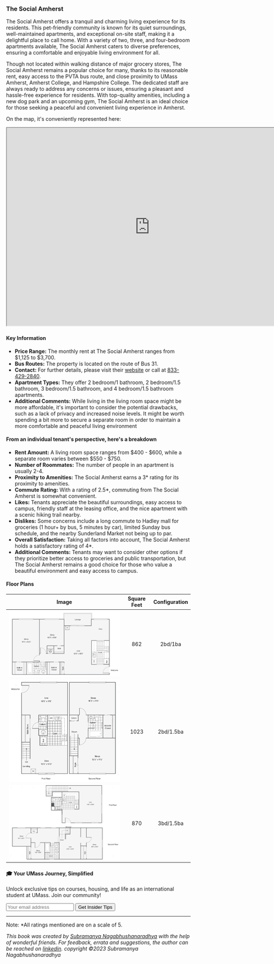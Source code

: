 ### The Social Amherst
The Social Amherst offers a tranquil and charming living experience for its residents. This pet-friendly community is known for its quiet surroundings, well-maintained apartments, and exceptional on-site staff, making it a delightful place to call home. With a variety of two, three, and four-bedroom apartments available, The Social Amherst caters to diverse preferences, ensuring a comfortable and enjoyable living environment for all.

Though not located within walking distance of major grocery stores, The Social Amherst remains a popular choice for many, thanks to its reasonable rent, easy access to the PVTA bus route, and close proximity to UMass Amherst, Amherst College, and Hampshire College. The dedicated staff are always ready to address any concerns or issues, ensuring a pleasant and hassle-free experience for residents. With top-quality amenities, including a new dog park and an upcoming gym, The Social Amherst is an ideal choice for those seeking a peaceful and convenient living experience in Amherst.

On the map, it's conveniently represented here:
<div class="responsive-container">
    <iframe src="https://www.google.com/maps/d/embed?mid=1WGcUcz4J_MJniWcqP_F8GpFdlwRgV78&ehbc=2E312F" width="780" height="540"></iframe>
</div>

#### Key Information
- **Price Range:** The monthly rent at The Social Amherst ranges from $1,125 to $3,700.
- **Bus Routes:** The property is located on the route of Bus 31.
- **Contact:** For further details, please visit their [website](https://www.thesocialamherst.com) or call at [833-429-2840](tel:833-429-2840).
- **Apartment Types:** They offer 2 bedroom/1 bathroom, 2 bedroom/1.5 bathroom, 3 bedroom/1.5 bathroom, and 4 bedroom/1.5 bathroom apartments.
- **Additional Comments:** While living in the living room space might be more affordable, it's important to consider the potential drawbacks, such as a lack of privacy and increased noise levels. It might be worth spending a bit more to secure a separate room in order to maintain a more comfortable and peaceful living environment

#### From an individual tenant's perspective, here's a breakdown
- **Rent Amount:** A living room space ranges from $400 - $600, while a separate room varies between $550 - $750.
- **Number of Roommates:** The number of people in an apartment is usually 2-4.
- **Proximity to Amenities:** The Social Amherst earns a 3* rating for its proximity to amenities.
- **Commute Rating:** With a rating of 2.5*, commuting from The Social Amherst is somewhat convenient.
- **Likes:** Tenants appreciate the beautiful surroundings, easy access to campus, friendly staff at the leasing office, and the nice apartment with a scenic hiking trail nearby.
- **Dislikes:** Some concerns include a long commute to Hadley mall for groceries (1 hour+ by bus, 5 minutes by car), limited Sunday bus schedule, and the nearby Sunderland Market not being up to par.
- **Overall Satisfaction:** Taking all factors into account, The Social Amherst holds a satisfactory rating of 4*.
- **Additional Comments:** Tenants may want to consider other options if they prioritize better access to groceries and public transportation, but The Social Amherst remains a good choice for those who value a beautiful environment and easy access to campus.

#### Floor Plans
| Image | Square Feet | Configuration |
| :---: | :---: | :---: |
| ![Floor Plan 1](/assets/the_social_amherst_floorplan_1.png) | 862 | 2bd/1ba |
| ![Floor Plan 2](/assets/the_social_amherst_floorplan_2.png) | 1023 | 2bd/1.5ba |
| ![Floor Plan 3](/assets/the_social_amherst_floorplan_3.png) | 870 | 3bd/1.5ba |

<div class="new-newsletter">
    <h4>🎓 Your UMass Journey, Simplified</h4>
    <p>Unlock exclusive tips on courses, housing, and life as an international student at UMass. Join our community!</p>
    <form class="newsletter-form">
        <input type="email" name="email" placeholder="Your email address" required>
        <button type="submit" class="newsletter-btn">Get Insider Tips</button>
    </form>
</div>

<script src="../assets/newsletter.js" defer></script>

---
Note: 
*All ratings mentioned are on a scale of 5.

*This book was created by [Subramanya Nagabhushanaradhya](https://subramanya.ai) with the help of wonderful friends. For feedback, errata and suggestions, the author can be reached on [linkedin](https://www.linkedin.com/in/nsubramanya). copyright ©2023 Subramanya Nagabhushanaradhya*